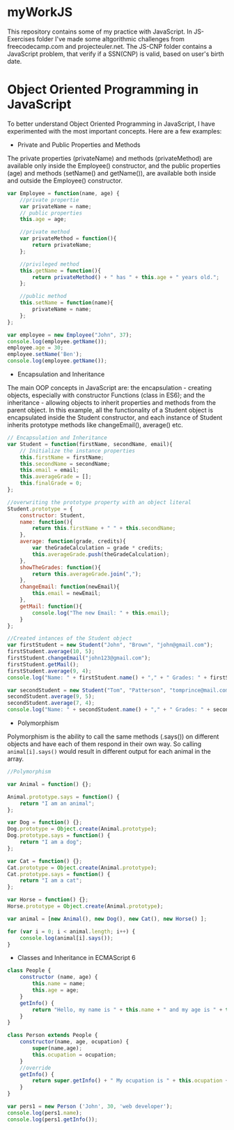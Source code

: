 # myWorkJS


This repository contains some of my practice with JavaScript.
In JS-Exercises folder I've made some altgorithmic challenges from freecodecamp.com and projecteuler.net. 
The JS-CNP folder contains a JavaScript problem, that verify if a SSN(CNP) is valid, based on user's birth date. 

# Object Oriented Programming in JavaScript

To better understand Object Oriented Programming in JavaScript, I have experimented with the most important concepts. Here are a few examples:

* Private and Public Properties and Methods

The private properties (privateName) and methods (privateMethod) are available only inside the Employee() constructor, and the public properties (age) and methods (setName() and getName()), are available both inside and outside the Employee() constructor.

```javascript
var Employee = function(name, age) {
	//private propertie
	var privateName = name;
	// public properties
	this.age = age;

	//private method
	var privateMethod = function(){
		return privateName;
	};

	//privileged method
	this.getName = function(){
		return privateMethod() + " has " + this.age + " years old.";
	};

	//public method
	this.setName = function(name){
		privateName = name;
	};
};

var employee = new Employee("John", 37); 
console.log(employee.getName());
employee.age = 30;
employee.setName('Ben');
console.log(employee.getName()); 
``` 

* Encapsulation and Inheritance

The main OOP concepts in JavaScript are: the encapsulation - creating objects, especially with constructor Functions (class in ES6); and the inheritance - allowing objects to inherit properties and methods from the parent object. 
In this example, all the functionality of a Student object is encapsulated  inside the Student constructor, and each instance of Student inherits prototype methods like changeEmail(), average() etc.

```javascript
// Encapsulation and Inheritance
var Student = function(firstName, secondName, email){
	// Initialize the instance properties
	this.firstName = firstName;
	this.secondName = secondName;
	this.email = email;
	this.averageGrade = [];
	this.finalGrade = 0;
};

//overwriting the prototype property with an object literal 
Student.prototype = {
	constructor: Student,
	name: function(){
		return this.firstName + " " + this.secondName;
	},
	average: function(grade, credits){
		var theGradeCalculation = grade * credits;
		this.averageGrade.push(theGradeCalculation);	
	},
	showTheGrades: function(){
		return this.averageGrade.join(",");	
	},
	changeEmail: function(newEmail){
		this.email = newEmail; 
	},
	getMail: function(){
		console.log("The new Email: " + this.email);
	}	
};

//Created intances of the Student object
var firstStudent = new Student("John", "Brown", "john@gmail.com");
firstStudent.average(10, 5);
firstStudent.changeEmail("john123@gmail.com");
firstStudent.getMail();
firstStudent.average(9, 4);
console.log("Name: " + firstStudent.name() + "," + " Grades: " + firstStudent.showTheGrades());

var secondStudent = new Student("Tom", "Patterson", "tomprince@mail.com");
secondStudent.average(9, 5);
secondStudent.average(7, 4);
console.log("Name: " + secondStudent.name() + "," + " Grades: " + secondStudent.showTheGrades());
```

* Polymorphism

Polymorphism is the ability to call the same methods (.says()) on different objects and have each of them respond in their own way. So calling  ```animal[i].says()``` would result in different output for each animal in the array.

```javascript
//Polymorphism 

var Animal = function() {};

Animal.prototype.says = function() {
	return "I am an animal"; 
};

var Dog = function() {};
Dog.prototype = Object.create(Animal.prototype);
Dog.prototype.says = function() {
	return "I am a dog";
};

var Cat = function() {};
Cat.prototype = Object.create(Animal.prototype);
Cat.prototype.says = function() {
	return "I am a cat";
};

var Horse = function() {};
Horse.prototype = Object.create(Animal.prototype);

var animal = [new Animal(), new Dog(), new Cat(), new Horse() ];

for (var i = 0; i < animal.length; i++) {
	console.log(animal[i].says());
}
```

* Classes and Inheritance in ECMAScript 6

```javascript
class People {
	constructor (name, age) {
		this.name = name;
		this.age = age;
	}
	getInfo() {
		return "Hello, my name is " + this.name + " and my age is " + this.age + ".";
	}
}

class Person extends People {
	constructor(name, age, ocupation) {
		super(name,age);
		this.ocupation = ocupation;
	}
	//override
	getInfo() {
		return super.getInfo() + " My ocupation is " + this.ocupation + ".";
	}
}

var pers1 = new Person ('John', 30, 'web developer');
console.log(pers1.name);
console.log(pers1.getInfo());
```

